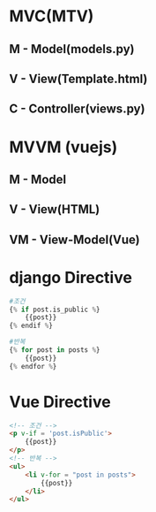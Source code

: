 # MVC(MTV)

## M - Model(models.py)

## V - View(Template.html)

## C - Controller(views.py)



# MVVM (vuejs)

## M - Model

## V - View(HTML)

## VM - View-Model(Vue)



# django Directive

```python
#조건
{% if post.is_public %}
	{{post}}
{% endif %}

#반복
{% for post in posts %}
	{{post}}
{% endfor %}

```

# Vue Directive

```html
<!-- 조건 -->
<p v-if = 'post.isPublic'>
    {{post}}
</p>
<!-- 반복 -->
<ul>
	<li v-for = "post in posts">
    	{{post}}
    </li>
</ul>
```


